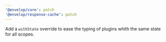 ```yaml
---
'@envelop/core': patch
'@envelop/response-cache': patch
---
```


Add a `withState` override to ease the typing of plugins whith the same state for all scopes.
